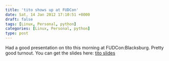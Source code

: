 ```yaml
---
title: 'tito shows up at FUDCon'
date: Sat, 14 Jan 2012 17:10:51 +0000
draft: false
tags: [Linux, Personal, python]
categories: [Linux, Personal, python]
type: post
---
```


Had a good presentation on tito this morning at FUDCon:Blacksburg. Pretty good turnout. You can get the slides here: [tito slides](/img/2012/01/tito.pdf)